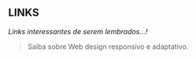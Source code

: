 ## LINKS
_Links interessantes de serem lembrados...!_

> Saiba sobre Web design responsivo e adaptativo.

